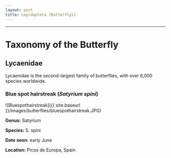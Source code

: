 ```yaml
---
layout: post
title: Lepidoptera (Butterflys)
---
```


--------

# Taxonomy of the Butterfly


## Lycaenidae

Lycaenidae is the second-largest family of butterflies, with over 6,000 species worldwide.

### **Blue spot hairstreak** (*Satyrium spini*)
![Bluespothairstreak]({{ site.baseurl }}/images/butterflies/bluespothairstreak.JPG)

**Genus:** Satyrium

**Species:** S. spini

**Date seen:** early June

**Location:** Picos de Europa, Spain

